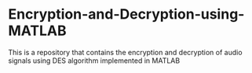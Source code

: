 # Encryption-and-Decryption-using-MATLAB
This is a repository that contains the encryption and decryption of audio signals using DES algorithm implemented in MATLAB
